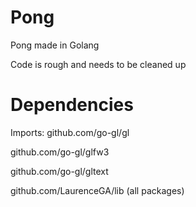 # Pong
Pong made in Golang

Code is rough and needs to be cleaned up

# Dependencies
Imports:
github.com/go-gl/gl

github.com/go-gl/glfw3

github.com/go-gl/gltext

github.com/LaurenceGA/lib (all packages)
